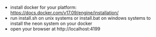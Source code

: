 - install docker for your platform: https://docs.docker.com/v17.09/engine/installation/
- run install.sh on unix systems or install.bat on windows systems to install the neon system on your docker
- open your browser at http://localhost:4199